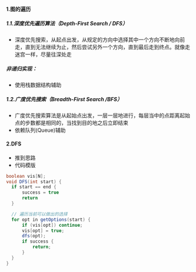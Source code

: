 #### 1.图的遍历

##### 1.1.深度优先遍历算法（Depth-First Search  / DFS）

- 深度优先搜索，从起点出发，从规定的方向中选择其中一个方向不断地向前走，直到无法继续为止，然后尝试另外一个方向，直到最后走到终点。就像走迷宫一样，尽量往深处走

##### 非递归实现：

- 使用栈数据结构辅助

##### 1.2.广度优先搜索（Breadth-First Search /BFS）

- 广度优先搜索算法是从起始点出发，一层一层地进行，每层当中的点距离起始点的步数都是相同的，当找到目的地之后立即结束
- 依赖队列(Queue)辅助

#### 2.DFS

- 推到思路
- 代码模版

~~~java
boolean vis[N];
void DFS(int start) {
  if start == end {
      success = true
      return
  }

  // 遍历当前可以做出的选择
  for opt in getOptions(start) {
      if (vis[opt]) continue;
      vis[opt] = true;
      dfs(opt);
      if success {
          return;
      }
  }
}
~~~













